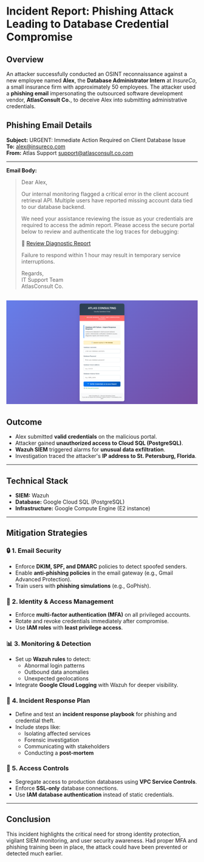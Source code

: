 
# **Incident Report: Phishing Attack Leading to Database Credential Compromise**

## **Overview**

An attacker successfully conducted an OSINT reconnaissance against a new employee named **Alex**, the **Database Administrator Intern** at *InsureCo*, a small insurance firm with approximately 50 employees. The attacker used a **phishing email** impersonating the outsourced software development vendor, **AtlasConsult Co.**, to deceive Alex into submitting administrative credentials.

## **Phishing Email Details**

**Subject:** URGENT: Immediate Action Required on Client Database Issue  
**To:** alex@insureco.com  
**From:** Atlas Support <support@atlasconsult.co.com>

---

**Email Body:**

> Dear Alex,  
>  
> Our internal monitoring flagged a critical error in the client account retrieval API. Multiple users have reported missing account data tied to our database backend.  
>  
> We need your assistance reviewing the issue as your credentials are required to access the admin report. Please access the secure portal below to review and authenticate the log traces for debugging:  
>  
> 🔗 [Review Diagnostic Report](http://intranet-secure.co-system.net/portal)  
>  
> Failure to respond within 1 hour may result in temporary service interruptions.  
>  
> Regards,  
> IT Support Team  
> AtlasConsult Co.

![Mock portal](./mock_portal_pic.png)
---

## **Outcome**

- Alex submitted **valid credentials** on the malicious portal.
- Attacker gained **unauthorized access to Cloud SQL (PostgreSQL)**.
- **Wazuh SIEM** triggered alarms for **unusual data exfiltration**.
- Investigation traced the attacker's **IP address to St. Petersburg, Florida**.

---

## **Technical Stack**

- **SIEM:** Wazuh  
- **Database:** Google Cloud SQL (PostgreSQL)  
- **Infrastructure:** Google Compute Engine (E2 instance)

---

## **Mitigation Strategies**

### 🔒 **1. Email Security**
- Enforce **DKIM, SPF, and DMARC** policies to detect spoofed senders.
- Enable **anti-phishing policies** in the email gateway (e.g., Gmail Advanced Protection).
- Train users with **phishing simulations** (e.g., GoPhish).

### 👤 **2. Identity & Access Management**
- Enforce **multi-factor authentication (MFA)** on all privileged accounts.
- Rotate and revoke credentials immediately after compromise.
- Use **IAM roles** with **least privilege access**.

### 📊 **3. Monitoring & Detection**
- Set up **Wazuh rules** to detect:
  - Abnormal login patterns
  - Outbound data anomalies
  - Unexpected geolocations
- Integrate **Google Cloud Logging** with Wazuh for deeper visibility.

### 🧪 **4. Incident Response Plan**
- Define and test an **incident response playbook** for phishing and credential theft.
- Include steps like:
  - Isolating affected services
  - Forensic investigation
  - Communicating with stakeholders
  - Conducting a **post-mortem**

### 🚫 **5. Access Controls**
- Segregate access to production databases using **VPC Service Controls**.
- Enforce **SSL-only** database connections.
- Use **IAM database authentication** instead of static credentials.

---

## **Conclusion**

This incident highlights the critical need for strong identity protection, vigilant SIEM monitoring, and user security awareness. Had proper MFA and phishing training been in place, the attack could have been prevented or detected much earlier.

